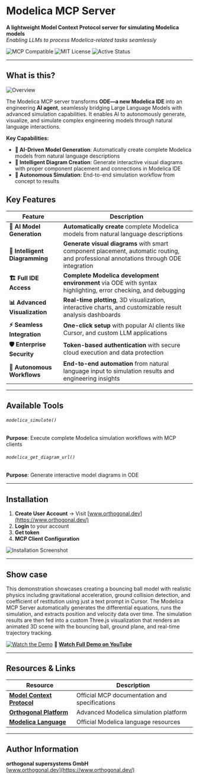 
# Modelica MCP Server

**A lightweight Model Context Protocol server for simulating Modelica models**  
_Enabling LLMs to process Modelica-related tasks seamlessly_

![MCP Compatible](https://img.shields.io/badge/MCP-Compatible-6366f1?style=for-the-badge) ![MIT License](https://img.shields.io/badge/License-MIT-22c55e?style=for-the-badge) ![Active Status](https://img.shields.io/badge/Status-Active-22c55e?style=for-the-badge)

---

## What is this?

![Overview](2.png)

The Modelica MCP server transforms **ODE—a new Modelica IDE** into an engineering **AI agent**, seamlessly bridging Large Language Models with advanced simulation capabilities. It enables AI to autonomously generate, visualize, and simulate complex engineering models through natural language interactions.

**Key Capabilities:**

- **🤖 AI-Driven Model Generation**: Automatically create complete Modelica models from natural language descriptions
- **🎨 Intelligent Diagram Creation**: Generate interactive visual diagrams with proper component placement and connections in Modelica IDE
- **🔄 Autonomous Simulation**: End-to-end simulation workflow from concept to results
  


## Key Features

| Feature                        | Description                                                                                                                          |
| ------------------------------ | ------------------------------------------------------------------------------------------------------------------------------------ |
| **🤖 AI Model Generation**     | **Automatically create** complete Modelica models from natural language descriptions                                                 |
| **🎨 Intelligent Diagramming** | **Generate visual diagrams** with smart component placement, automatic routing, and professional annotations through ODE integration |
| **🏗️ Full IDE Access**        | **Complete Modelica development environment** via ODE with syntax highlighting, error checking, and debugging                        |
| **📊 Advanced Visualization**  | **Real-time plotting**, 3D visualization, interactive charts, and customizable result analysis dashboards                            |
| **⚡ Seamless Integration**     | **One-click setup** with popular AI clients like Cursor, and custom LLM applications                                                 |
| **🛡️ Enterprise Security**    | **Token-based authentication** with secure cloud execution and data protection                                                       |
| **🔄 Autonomous Workflows**    | **End-to-end automation** from natural language input to simulation results and engineering insights                                 |

---

## Available Tools

###### `modelica_simulate()`

**Purpose**: Execute complete Modelica simulation workflows with MCP clients

###### `modelica_get_diagram_url()`

**Purpose**: Generate interactive model diagrams in ODE

---

## Installation

1. **Create User Account** → Visit [www.orthogonal.dev](https://www.orthogonal.dev/)
2. **Login** to your account
3. **Get token**
4. **MCP Client Configuration**

![Installation Screenshot](1.png)

---
## Show case

This demonstration showcases creating a bouncing ball model with realistic physics including gravitational acceleration, ground collision detection, and coefficient of restitution using just a text prompt in Cursor. The Modelica MCP Server automatically generates the differential equations, runs the simulation, and extracts position and velocity data over time. The simulation results are then fed into a custom Three.js visualization that renders an animated 3D scene with the bouncing ball, ground plane, and real-time trajectory tracking.



[![Watch the Demo](https://img.youtube.com/vi/-M8oHYvl2Co/maxresdefault.jpg)](https://youtu.be/-M8oHYvl2Co?si=nU_S9CMz3J7j4UcC)
**🎥 [Watch Full Demo on YouTube](https://youtu.be/-M8oHYvl2Co?si=nU_S9CMz3J7j4UcC)**

---
## Resources & Links

|Resource|Description|
|---|---|
|**[Model Context Protocol](https://modelcontextprotocol.io/)**|Official MCP documentation and specifications|
|**[Orthogonal Platform](https://www.orthogonal.dev/)**|Advanced Modelica simulation platform|
|**[Modelica Language](https://modelica.org/)**|Official Modelica language resources|

---
## Author Information

**orthogonal supersystems GmbH**  
[www.orthogonal.dev](https://www.orthogonal.dev/)
